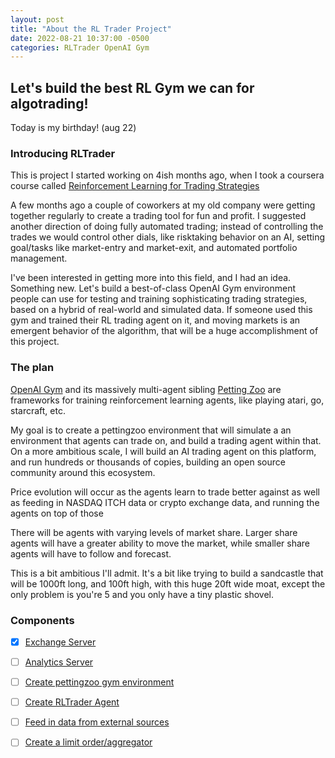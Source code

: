 ```yaml
---
layout: post
title: "About the RL Trader Project"
date: 2022-08-21 10:37:00 -0500
categories: RLTrader OpenAI Gym
---
```

## Let's build the best RL Gym we can for algotrading!

Today is my birthday! (aug 22)

### Introducing RLTrader

This is project I started working on 4ish months ago, when I took a coursera course called [Reinforcement Learning for Trading Strategies](https://www.coursera.org/learn/trading-strategies-reinforcement-learning)

A few months ago a couple of coworkers at my old company were getting together regularly to create a trading tool for fun and profit. I suggested another direction of doing fully automated trading; instead of controlling the trades we would control other dials, like risktaking behavior on an AI, setting goal/tasks like market-entry and market-exit, and automated portfolio management.

I've been interested in getting more into this field, and I had an idea. Something new. Let's build a best-of-class OpenAI Gym environment people can use for testing and training sophisticating trading strategies, based on a hybrid of real-world and simulated data. 
If someone used this gym and trained their RL trading agent on it, and moving markets is an emergent behavior of the algorithm, that will be a huge accomplishment of this project.

### The plan

[OpenAI Gym](https://www.gymlibrary.ml/) and its massively multi-agent sibling [Petting Zoo](https://www.pettingzoo.ml/) are frameworks for training reinforcement learning agents, like playing atari, go, starcraft, etc. 


My goal is to create a pettingzoo environment that will simulate a an environment that agents can trade on, and build a trading agent within that. On a more ambitious scale, I will build an AI trading agent on this platform, and run hundreds or thousands of copies, building an open source community around this ecosystem.

Price evolution will occur as the agents learn to trade better against as well as feeding in NASDAQ ITCH data or crypto exchange data, and running the agents on top of those

There will be agents with varying levels of market share. Larger  share agents will have a greater ability to move the market, while smaller share agents will have to follow and forecast.

This is a bit ambitious I'll admit. It's a bit like trying to build a sandcastle that will be 1000ft long, and 100ft high, with this huge 20ft wide moat, except the only problem is you're 5 and you only have a tiny plastic shovel.

### Components


- [x] [Exchange Server](https://github.com/spencerbug/RLTrader/issues/2)
- [ ] [Analytics Server](https://github.com/spencerbug/RLTrader/issues/3)
- [ ] [Create pettingzoo gym environment](https://github.com/spencerbug/RLTrader/issues/4)
- [ ] [Create RLTrader Agent](https://github.com/spencerbug/RLTrader/issues/5)
- [ ] [Feed in data from external sources](https://github.com/spencerbug/RLTrader/issues/6)
- [ ] [Create a limit order/aggregator](https://github.com/spencerbug/RLTrader/issues/7)

